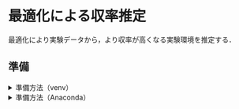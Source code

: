 # 最適化による収率推定
最適化により実験データから，より収率が高くなる実験環境を推定する．

## 準備

<details>
<summary>準備方法（venv）</summary>

仮想環境作成

```shell
python -m venv [仮想環境名]
```

作った環境へ移動
```shell
.\[仮想環境名]\Scripts\activate
```


必用パッケージのインストール

```shell
pip install -r requirements.txt
```

確認
```shell
pip list
```

以下のように表示されれば準備完了


```shell
Package         Version
--------------- -----------
joblib          1.5.1
numpy           2.3.2
packaging       25.0
pandas          2.3.2
pip             25.0.1
pyaml           25.7.0
python-dateutil 2.9.0.post0
pytz            2025.2
PyYAML          6.0.2
scikit-learn    1.7.1
scikit-optimize 0.10.2
scipy           1.16.1
six             1.17.0
threadpoolctl   3.6.0
tzdata          2025.2
```

</details>

<details>
<summary>準備方法（Anaconda）</summary>
仮想環境作成（Anaconda使用時）

```shell
conda create -n [仮想環境名]
```

作った環境へ移動

```shell
conda activate [仮想環境名]
```

必用パッケージのインストール

```shell
pip install -r requirements.txt
```

確認
```shell
conda list
```

以下のように表示されれば準備完了

```shell
# Name                    Version                   Build  Channel
joblib                    1.5.1                    pypi_0    pypi
numpy                     2.3.2                    pypi_0    pypi
packaging                 25.0                     pypi_0    pypi
pandas                    2.3.2                    pypi_0    pypi
pip                       25.0.1                   pypi_0    pypi
pyaml                     25.7.0                   pypi_0    pypi
python-dateutil           2.9.0.post0              pypi_0    pypi
pytz                      2025.2                   pypi_0    pypi
PyYAML                    6.0.2                    pypi_0    pypi
scikit-learn              1.7.1                    pypi_0    pypi
scikit-optimize           0.10.2                   pypi_0    pypi
scipy                     1.16.1                   pypi_0    pypi
six                       1.17.0                   pypi_0    pypi
threadpoolctl             3.6.0                    pypi_0    pypi
tzdata                    2025.2                   pypi_0    pypi
```

</details>
